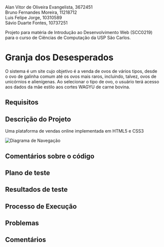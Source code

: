 Alan Vitor de Oliveira Evangelista, 3672451         
Bruno Fernandes Moreira, 11218712         
Luis Felipe Jorge, 10310589         
Sávio Duarte Fontes, 10737251         

Projeto para matéria de Introdução ao Desenvolvimento Web (SCC0219) para o curso de Ciências de Computação da USP São Carlos.

# Granja dos Desesperados

O sistema é um site cujo objetivo é a venda de ovos de vários tipos, desde o ovo de galinha comum até os ovos mais raros, incluindo, talvez, ovos de unicórnios e alienígenas. Ao selecionar o tipo de ovo, o usuário terá acesso aos dados da mãe estilo aos cortes WAGYU de carne bovina.

## Requisitos

## Descrição do Projeto

Uma plataforma de vendas online implementada em HTML5 e CSS3

![Diagrama de Navegação](img/DiagramaNavegacaoWeb.png)

## Comentários sobre o código

## Plano de teste

## Resultados de teste

## Processo de Execução

## Problemas

## Comentários
